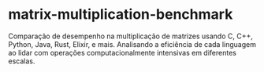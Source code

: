 # matrix-multiplication-benchmark
Comparação de desempenho na multiplicação de matrizes usando C, C++, Python, Java, Rust, Elixir, e mais. Analisando a eficiência de cada linguagem ao lidar com operações computacionalmente intensivas em diferentes escalas.
